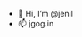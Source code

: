 - 👋 Hi, I’m @jenil
- 📫 jgog.in

<!---
jenil/jenil is a ✨ special ✨ repository because its `README.md` (this file) appears on your GitHub profile.
You can click the Preview link to take a look at your changes.
--->

